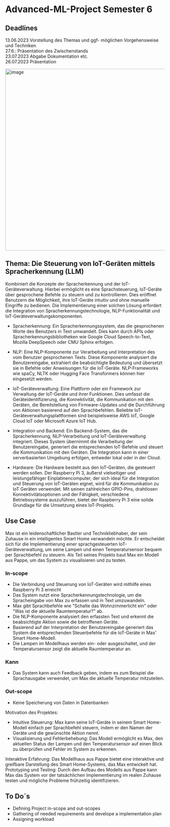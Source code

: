 # Advanced-ML-Project Semester 6

## Deadlines
13.06.2023 Vorstellung des Themas und ggf- möglichen Vorgehensweise und Techniken <br>
27.6.: Präsentation des Zwischenstands <br>
23.07.2023 Abgabe Dokumentation etc. <br>
26.07.2023 Präsentation

<img width="574" alt="image" src="https://github.com/Chengyi-Hua/Advanced-ML-Project/assets/96745479/97a7f7d6-13d9-4c5e-98d5-651d3b6ba9e8">

## Thema: Die Steuerung von IoT-Geräten mittels Spracherkennung (LLM)
Kombiniert die Konzepte der Spracherkennung und der IoT-Geräteverwaltung. Hierbei ermöglicht es eine Sprachsteuerung, IoT-Geräte über gesprochene Befehle zu steuern und zu kontrollieren. Dies eröffnet Benutzern die Möglichkeit, ihre IoT-Geräte intuitiv und ohne manuelle Eingriffe zu bedienen. Die Implementierung einer solchen Lösung erfordert die Integration von Spracherkennungstechnologie, NLP-Funktionalität und IoT-Geräteverwaltungskomponenten. <br>

- Spracherkennung: Ein Spracherkennungssystem, das die gesprochenen Worte des Benutzers in Text umwandelt. Dies kann durch APIs oder Spracherkennungsbibliotheken wie Google Cloud Speech-to-Text, Mozilla DeepSpeech oder CMU Sphinx erfolgen.

- NLP: Eine NLP-Komponente zur Verarbeitung und Interpretation des vom Benutzer gesprochenen Texts. Diese Komponente analysiert die Benutzereingabe, extrahiert die beabsichtigte Bedeutung und übersetzt sie in Befehle oder Anweisungen für die IoT-Geräte. NLP-Frameworks wie spaCy, NLTK oder Hugging Face Transformers können hier eingesetzt werden.

- IoT-Geräteverwaltung: Eine Plattform oder ein Framework zur Verwaltung der IoT-Geräte und ihrer Funktionen. Dies umfasst die Geräteidentifizierung, die Konnektivität, die Kommunikation mit den Geräten, die Bereitstellung von Firmware-Updates und die Durchführung von Aktionen basierend auf den Sprachbefehlen. Beliebte IoT-Geräteverwaltungsplattformen sind beispielsweise AWS IoT, Google Cloud IoT oder Microsoft Azure IoT Hub.

- Integration und Backend: Ein Backend-System, das die Spracherkennung, NLP-Verarbeitung und IoT-Geräteverwaltung integriert. Dieses System übernimmt die Verarbeitung der Benutzereingabe, generiert die entsprechenden IoT-Befehle und steuert die Kommunikation mit den Geräten. Die Integration kann in einer serverbasierten Umgebung erfolgen, entweder lokal oder in der Cloud.

- Hardware: Die Hardware besteht aus den IoT-Geräten, die gesteuert werden sollen. Der Raspberry Pi 3, äußerst vielseitiger und leistungsfähiger Einplatinencomputer, der sich ideal für die Integration und Steuerung von IoT-Geräten eignet, wird für die Kommunikation zu IoT Geräten verwendet. Mit seinen zahlreichen GPIO-Pins, drahtlosen Konnektivitätsoptionen und der Fähigkeit, verschiedene Betriebssysteme auszuführen, bietet der Raspberry Pi 3 eine solide Grundlage für die Umsetzung eines IoT-Projekts.


## Use Case
Max ist ein leidenschaftlicher Bastler und Technikliebhaber, der sein Zuhause in ein intelligentes Smart Home verwandeln möchte. Er entscheidet sich für die Implementierung einer sprachgesteuerten IoT-Geräteverwaltung, um seine Lampen und einen Temperatursensor bequem per Sprachbefehl zu steuern. Als Teil seines Projekts baut Max ein Modell aus Pappe, um das System zu visualisieren und zu testen.

### In-scope
- Die Verbindung und Steuerung von IoT-Geräten wird mithilfe eines Raspberry Pi 3 erreicht
- Das System nutzt eine Spracherkennungstechnologie, um die Spracheingabe von Max zu erfassen und in Text umzuwandeln. 
- Max gibt Sprachbefehle wie "Schalte das Wohnzimmerlicht ein" oder "Was ist die aktuelle Raumtemperatur?" ab.
- Die NLP-Komponente analysiert den erfassten Text und erkennt die beabsichtigte Aktion sowie die betroffenen Geräte.
- Basierend auf der Interpretation der Benutzereingabe generiert das System die entsprechenden Steuerbefehle für die IoT-Geräte in Max' Smart Home-Modell.
- Die Lampen im Modellhaus werden ein- oder ausgeschaltet, und der Temperatursensor zeigt die aktuelle Raumtemperatur an.

### Kann
- Das System kann auch Feedback geben, indem es zum Beispiel die Sprachausgabe verwendet, um Max die aktuelle Temperatur mitzuteilen.

### Out-scope
- Keine Speicherung von Daten in Datenbanken

Motivation des Projektes:
- Intuitive Steuerung: Max kann seine IoT-Geräte in seinem Smart Home-Modell einfach per Sprachbefehl steuern, indem er den Namen der Geräte und die gewünschte Aktion nennt.
- Visualisierung und Fehlerbehebung: Das Modell ermöglicht es Max, den aktuellen Status der Lampen und den Temperatursensor auf einen Blick zu überprüfen und Fehler im System zu erkennen.

Interaktive Erfahrung: Das Modellhaus aus Pappe bietet eine interaktive und greifbare Darstellung des Smart Home-Systems, das Max entwickelt hat.
Prototyping und Testing: Durch den Aufbau des Modells aus Pappe kann Max das System vor der tatsächlichen Implementierung im realen Zuhause testen und mögliche Probleme frühzeitig identifizieren.

## To Do´s 
- Defining Project in-scope and out-scopes
- Gathering of needed requirements and develope a implementation plan
- Assigning workload
